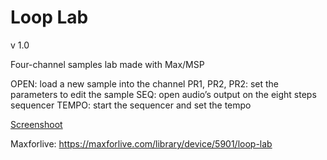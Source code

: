 # Loop Lab

v 1.0

Four-channel samples lab made with Max/MSP

OPEN: load a new sample into the channel
PR1, PR2, PR2: set the parameters to edit the sample
SEQ: open audio’s output on the eight steps sequencer
TEMPO: start the sequencer and set the tempo

[Screenshoot](https://maxforlive.com/images/screenshots/?ss=LOOP_LAB_maxforlive.jpg&id=5901)

Maxforlive: https://maxforlive.com/library/device/5901/loop-lab

